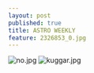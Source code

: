 ```yaml
---
layout: post
published: true
title: ASTRO WEEKLY
feature: 2326853_0.jpg
---
```

![no.jpg]({{site.baseurl}}/assets/images/posts/no.jpg)
![kuggar.jpg]({{site.baseurl}}/assets/images/posts/kuggar.jpg)

